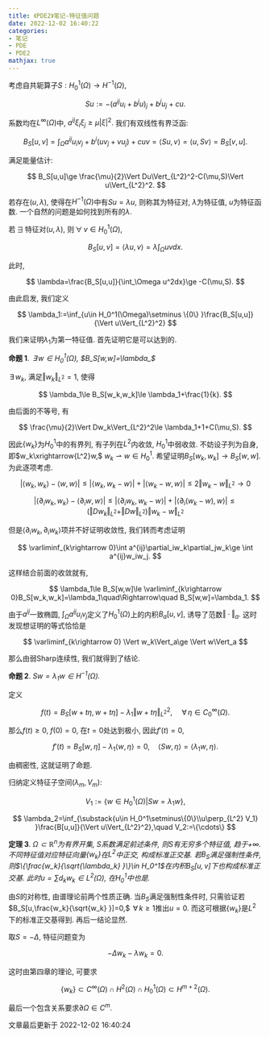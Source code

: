 ```yaml
---
title: 《PDE2》笔记-特征值问题
date: 2022-12-02 16:40:22
categories: 
- 笔记
- PDE
- PDE2
mathjax: true
---
```


考虑自共轭算子$S:H_0^1(\Omega)\rightarrow H^{-1}(\Omega),$


$$
Su:=-(a^{ij}u_i+b^ju)_j+b^ju_j+cu.
$$

 系数均在$L^\infty(\Omega)$中,
$a^{ij}\xi_i\xi_j\ge \mu|\xi|^2.$ 我们有双线性有界泛函:


$$
B_S[u,v]=\int_\Omega a^{ij}u_iv_j+b^i(uv_j+vu_j)+cuv=\left<{}Su,v\right>=\left<{}u,Sv\right>=B_S[v,u].
$$


满足能量估计:


$$
B_S[u,u]\ge \frac{\mu}{2}\Vert Du\Vert_{L^2}^2-C(\mu,S)\Vert u\Vert_{L^2}^2.
$$



若存在$(u,\lambda),$ 使得在$H^{-1}(\Omega)$中有$Su=\lambda u,$
则称其为特征对, $\lambda$为特征值, $u$为特征函数.
一个自然的问题是如何找到所有的$\lambda.$

若$\,\exists\,$特征对$(u,\lambda),$ 则$\,\forall\,v\in H_0^1(\Omega),$


$$
B_S[u,v]=\left<{}\lambda u,v\right>=\lambda\int_\Omega uvdx.
$$

 此时,


$$
\lambda=\frac{B_S[u,u]}{\int_\Omega u^2dx}\ge -C(\mu,S).
$$



由此启发, 我们定义


$$
\lambda_1:=\inf_{u\in H_0^1(\Omega)\setminus \{0\} }\frac{B_S[u,u]}{\Vert u\Vert_{L^2}^2}
$$


我们来证明$\lambda_1$为第一特征值. 首先证明它是可以达到的.

**命题 1**. *$\,\exists\,w\in H_0^1(\Omega),$ $B_S[w,w]=\lambda_$* 

$\,\exists\,w_k,$ 满足$\Vert w_k\Vert_{L^2}=1,$ 使得


$$
\lambda_1\le B_S[w_k,w_k]\le \lambda_1+\frac{1}{k}.
$$

 由后面的不等号,
有 

$$
\frac{\mu}{2}\Vert Dw_k\Vert_{L^2}^2\le \lambda_1+1+C(\mu,S).
$$


因此$\{w_k\}$为$H_0^1$中的有界列, 有子列在$L^2$内收敛, $H_0^1$中弱收敛.
不妨设子列为自身, 即$w_k\xrightarrow{L^2}w,$
$w_k\rightharpoonup w\in H_0^1.$
希望证明$B_S[w_k,w_k]\rightarrow B_S[w,w].$ 为此逐项考虑.


$$
|\left<{}w_k,w_k\right>-\left<{}w,w\right>|\le |\left<{}w_k,w_k-w\right>|+|\left<{}w_k-w,w\right>|\le 2\Vert w_k-w\Vert_{L^2}\rightarrow 0
$$




$$
|\left<{}\partial_iw_{k},w_k\right>-\left<{}\partial_i w,w\right>|\le |\left<{}\partial_iw_{k},w_k-w\right>|+|\left<{}\partial_i (w_k-w),w\right>|\le (\Vert Dw_k\Vert_{L^2}+\Vert Dw\Vert_{L^2})\Vert w_k-w\Vert_{L^2}
$$


但是$\left<{}\partial_iw_k,\partial_iw_k\right>$项并不好证明收敛性,
我们转而考虑证明


$$
\varliminf_{k\rightarrow 0}\int a^{ij}\partial_iw_k\partial_jw_k\ge \int a^{ij}w_iw_j.
$$


这样结合前面的收敛就有,


$$
\lambda_1\le B_S[w,w]\le \varliminf_{k\rightarrow 0}B_S[w_k,w_k]=\lambda_1\quad\Rightarrow\quad B_S[w,w]=\lambda_1.
$$



由于$a^{ij}$一致椭圆,
$\int_\Omega a^{ij}u_iv_j$定义了$H_0^1(\Omega)$上的内积$B_a[u,v],$
诱导了范数$\Vert\cdot\Vert_{a}.$ 这时发现想证明的等式恰恰是


$$
\varliminf_{k\rightarrow 0} \Vert w_k\Vert_a\ge \Vert w\Vert_a
$$


那么由弱Sharp连续性, 我们就得到了结论.

**命题 2**. *$Sw=\lambda_1 w\in H^{-1}(\Omega).$* 

定义


$$
f(t)=B_S[w+t\eta,w+t\eta]-\lambda_1\Vert w+t\eta\Vert_{L^2}^2,\quad \,\forall\,\eta\in C_0^\infty(\Omega).
$$


那么$f(t)\ge 0,$ $f(0)=0,$ 在$t=0$处达到极小, 因此$f'(t)=0,$


$$
f'(t)=B_S[w,\eta]-\lambda_1\left<{}w,\eta\right>=0,\quad \left<{}Sw,\eta\right>=\left<{}\lambda_1w,\eta\right>.
$$


由稠密性, 这就证明了命题.

归纳定义特征子空间$(\lambda_m,V_m):$


$$
V_1:=\{w\in H_0^1(\Omega)|Sw=\lambda_1w\},
$$




$$
\lambda_2=\inf_{\substack{u\in H_0^1\setminus\{0\}\\u\perp_{L^2} V_1} }\frac{B[u,u]}{\Vert u\Vert_{L^2}^2},\quad V_2:=\{\cdots\}
$$



**定理 3**. *$\Omega\subset \mathbb{R}^n$为有界开集, $S$系数满足前述条件, 则$S$有无穷多个特征值, 趋于$+\infty.$ 不同特征值对应特征向量$\{w_k\}$在$L^2$中正交, 构成标准正交基. 若$B_S$满足强制性条件, 则$\{\frac{w_k}{\sqrt{\lambda_k} }\}\in H_0^1$在内积$B_S[u,v]$下也构成标准正交基. 此时$u=\sum d_kw_k\in L^2(\Omega),$ 在$H_0^1$中也是.* 

由$S$的对称性, 由谱理论前两个性质正确. 当$B_S$满足强制性条件时,
只需验证若$B_S[u,\frac{w_k}{\sqrt{w_k} }]=0,$
$\,\forall\,k\ge 1$推出$u=0.$
而这可根据$\{w_k\}$是$L^2$下的标准正交基得到. 再后一结论显然.

取$S=-\Delta,$ 特征问题变为 

$$
-\Delta w_k-\lambda w_k=0.
$$


这时由第四章的理论, 可要求


$$
\{w_k\}\subset C^\infty(\Omega)\cap H^2(\Omega)\cap H_0^1(\Omega)\subset H^{m+2}(\Omega).
$$


最后一个包含关系要求$\partial\Omega\in C^m.$

文章最后更新于 2022-12-02 16:40:24 
